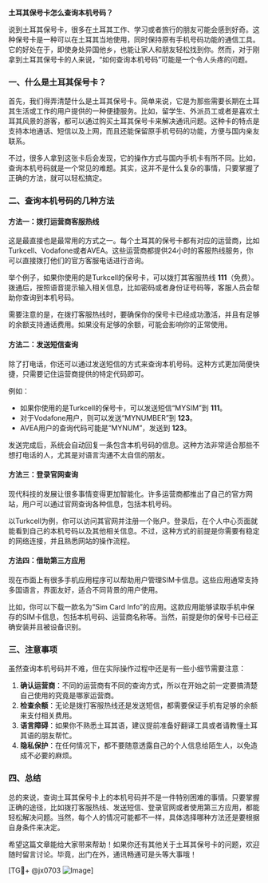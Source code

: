 **土耳其保号卡怎么查询本机号码？**

说到土耳其保号卡，很多在土耳其工作、学习或者旅行的朋友可能会感到好奇。这种保号卡是一种可以在土耳其当地使用，同时保持原有手机号码功能的通信工具。它的好处在于，即使身处异国他乡，也能让家人和朋友轻松找到你。然而，对于刚拿到土耳其保号卡的人来说，“如何查询本机号码”可能是一个令人头疼的问题。

### 一、什么是土耳其保号卡？

首先，我们得弄清楚什么是土耳其保号卡。简单来说，它是为那些需要长期在土耳其生活或工作的用户提供的一种便捷服务。比如，留学生、外派员工或者是喜欢土耳其风景的游客，都可以通过购买土耳其保号卡来解决通讯问题。这种卡的特点是支持本地通话、短信以及上网，而且还能保留原手机号码的功能，方便与国内亲友联系。

不过，很多人拿到这张卡后会发现，它的操作方式与国内手机卡有所不同。比如，查询本机号码就是一个常见的难题。其实，这并不是什么复杂的事情，只要掌握了正确的方法，就可以轻松搞定。

### 二、查询本机号码的几种方法

#### 方法一：拨打运营商客服热线
这是最直接也是最常用的方式之一。每个土耳其的保号卡都有对应的运营商，比如Turkcell、Vodafone或者AVEA。这些运营商都提供24小时的客服热线服务，你可以直接拨打他们的官方客服电话进行咨询。

举个例子，如果你使用的是Turkcell的保号卡，可以拨打其客服热线 **111**（免费）。拨通后，按照语音提示输入相关信息，比如密码或者身份证号码等，客服人员会帮助你查询到本机号码。

需要注意的是，在拨打客服热线时，要确保你的保号卡已经成功激活，并且有足够的余额支持通话费用。如果没有足够的余额，可能会影响你的正常使用。

#### 方法二：发送短信查询
除了打电话，你还可以通过发送短信的方式来查询本机号码。这种方式更加简便快捷，只需要记住运营商提供的特定代码即可。

例如：
- 如果你使用的是Turkcell的保号卡，可以发送短信“MYSIM”到 **111**。
- 对于Vodafone用户，则可以发送“MYNUMBER”到 **123**。
- AVEA用户的查询代码可能是“MYNUM”，发送到 **123**。

发送完成后，系统会自动回复一条包含本机号码的信息。这种方法非常适合那些不想打电话的人，尤其是对语言沟通不太自信的朋友。

#### 方法三：登录官网查询
现代科技的发展让很多事情变得更加智能化。许多运营商都推出了自己的官方网站，用户可以通过官网查询各种信息，包括本机号码。

以Turkcell为例，你可以访问其官网并注册一个账户。登录后，在个人中心页面就能看到自己的本机号码以及其他相关信息。不过，这种方式的前提是你需要有稳定的网络连接，并且熟悉网站的操作流程。

#### 方法四：借助第三方应用
现在市面上有很多手机应用程序可以帮助用户管理SIM卡信息。这些应用通常支持多国语言，界面友好，适合不同背景的用户使用。

比如，你可以下载一款名为“Sim Card Info”的应用。这款应用能够读取手机中保存的SIM卡信息，包括本机号码、运营商名称等。当然，前提是你的保号卡已经正确安装并且被设备识别。

### 三、注意事项

虽然查询本机号码并不难，但在实际操作过程中还是有一些小细节需要注意：

1. **确认运营商**：不同的运营商有不同的查询方式，所以在开始之前一定要搞清楚自己使用的究竟是哪家运营商。
2. **检查余额**：无论是拨打客服热线还是发送短信，都需要保证手机有足够的余额来支付相关费用。
3. **语言障碍**：如果你不熟悉土耳其语，建议提前准备好翻译工具或者请教懂土耳其语的朋友帮忙。
4. **隐私保护**：在任何情况下，都不要随意透露自己的个人信息给陌生人，以免造成不必要的麻烦。

### 四、总结

总的来说，查询土耳其保号卡上的本机号码并不是一件特别困难的事情。只要掌握正确的途径，比如拨打客服热线、发送短信、登录官网或者使用第三方应用，都能轻松解决问题。当然，每个人的情况可能都不一样，具体选择哪种方法还是要根据自身条件来决定。

希望这篇文章能给大家带来帮助！如果你还有其他关于土耳其保号卡的问题，欢迎随时留言讨论。毕竟，出门在外，通讯畅通可是头等大事哦！

[TG💪+ @jx0703 ![Image](https://github.com/user-attachments/assets/dbca1d08-cadb-493c-b0ec-ad6f7a83f270)]